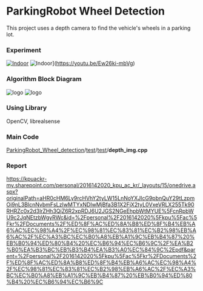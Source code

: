 # ParkingRobot Wheel Detection

This project uses a depth camera to find the vehicle's wheels in a parking lot.

###  Experiment
[![Indoor](https://img.youtube.com/vi/04kTc1E15Rc/maxresdefault.jpg)](https://youtu.be/04kTc1E15Rc)
![Indoor](https://img.youtube.com/vi/Ew26ki-mbVg/maxresdefault.jpg)](https://youtu.be/Ew26ki-mbVg)


### Algorithm Block Diagram 
![logo](https://i.ibb.co/tKK5yx5/image.png)
![logo](https://i.ibb.co/qFLwZ1V/1.png)


### Using Library
OpenCV,  librealsense

### Main Code
 [ParkingRobot_Wheel_detection](https://github.com/jaeseok4104/ParkingRobot_Wheel_detection)/[test](https://github.com/jaeseok4104/ParkingRobot_Wheel_detection/tree/master/test)/[test](https://github.com/jaeseok4104/ParkingRobot_Wheel_detection/tree/master/test/test)/**depth_img.cpp**

### Report
https://kpuackr-my.sharepoint.com/personal/2016142020_kpu_ac_kr/_layouts/15/onedrive.aspx?originalPath=aHR0cHM6Ly9rcHVhY2tyLW15LnNoYXJlcG9pbnQuY29tLzpmOi9nL3BlcnNvbmFsLzIwMTYxNDIwMjBfa3B1X2FjX2tyL0VxeVRLX255Tk90RHRZc0x2d3lrZHh3QjZ6R2xpRDJ6U2JGS2NGeEhpbWtMYUE%5FcnRpbWU9c2JqNEtzbWgyRWc&id=%2Fpersonal%2F2016142020%5Fkpu%5Fac%5Fkr%2FDocuments%2F%ED%8F%AC%ED%8A%B8%ED%8F%B4%EB%A6%AC%EC%98%A4%2F%EC%98%81%EC%83%81%EC%B2%98%EB%A6%AC%2F%EC%A3%BC%EC%B0%A8%EB%A1%9C%EB%B4%87%20%EB%B0%94%ED%80%B4%20%EC%B6%94%EC%B6%9C%2F%EA%B2%B0%EA%B3%BC%EB%B3%B4%EA%B3%A0%EC%84%9C%2Epdf&parent=%2Fpersonal%2F2016142020%5Fkpu%5Fac%5Fkr%2FDocuments%2F%ED%8F%AC%ED%8A%B8%ED%8F%B4%EB%A6%AC%EC%98%A4%2F%EC%98%81%EC%83%81%EC%B2%98%EB%A6%AC%2F%EC%A3%BC%EC%B0%A8%EB%A1%9C%EB%B4%87%20%EB%B0%94%ED%80%B4%20%EC%B6%94%EC%B6%9C


